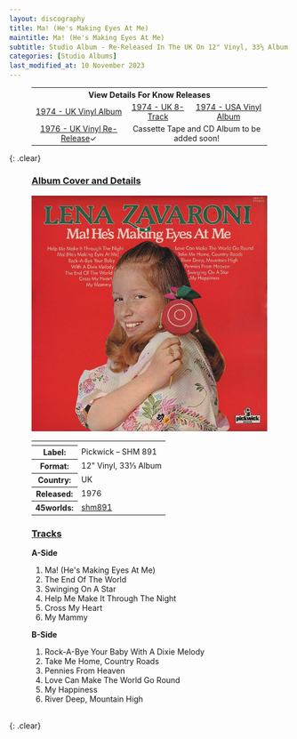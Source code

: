 ```yaml
---
layout: discography
title: Ma! (He's Making Eyes At Me)
maintitle: Ma! (He's Making Eyes At Me)
subtitle: Studio Album - Re-Released In The UK On 12" Vinyl, 33⅓ Album
categories: [Studio Albums]
last_modified_at: 10 November 2023
---
```


<figure class="fig3">
<table style="text-align:center;">
<tr><th colspan="4">View Details For Know Releases</th></tr>
<tr><td><a href="/discography/studio-albums/1974-04-ma-hes-making-eyes-at-me-uk">1974 - UK Vinyl Album</a></td><td><a href="/discography/studio-albums/1974-ma-hes-making-eyes-at-me-uk-8-track">1974 - UK 8-Track</a></td><td><a href="/discography/studio-albums/1974-06-ma-hes-making-eyes-at-me-usa">1974 - USA Vinyl Album</a></td></tr>
<tr><td><a href="/discography/studio-albums/1976-ma-hes-making-eyes-at-me-uk">1976 - UK Vinyl Re-Release</a><span style="#2a7ae2">&check;</span></td><td colspan="3">Cassette Tape and CD Album to be added soon!</td></tr>
</table>
</figure>

{: .clear}

<figure class="fig1">
<h3 id="cover"><a href="#cover">Album Cover and Details</a></h3>
<img src="/assets/images/albums/1976-lena-zavaroni-ma-hes-making-eyes-at-me-pickwick.jpg" class="full-width" alt="Pickwick's Red Cover for the album Ma! (He's Making Eyes At Me) Pickwick – SHM 891 (1976)" />
<figcaption>
<table>
<tr><th colspan="2"></th></tr>
<tr><th>Label:</th><td>Pickwick – SHM 891</td></tr>
<tr><th>Format:</th><td>12" Vinyl, 33⅓ Album</td></tr>
<tr><th>Country:</th><td>UK</td></tr>
<tr><th>Released:</th><td>1976</td></tr>
<tr class="split"><th>45worlds:</th><td><a class="external-link" href="http://www.45worlds.com/vinyl/album/shm891">shm891</a></td></tr>
</table>
</figcaption>
</figure>

<figure class="fig2">
<h3 id="tracks"><a href="#tracks">Tracks</a></h3>
<figcaption>
<strong>A-Side</strong>
</figcaption>
<ol>
<li>Ma! (He's Making Eyes At Me)</li>
<li>The End Of The World</li>
<li>Swinging On A Star</li>
<li>Help Me Make It Through The Night</li>
<li>Cross My Heart</li>
<li>My Mammy</li>
</ol>
<figcaption>
<strong>B-Side</strong>
</figcaption>
<ol>
<li>Rock-A-Bye Your Baby With A Dixie Melody</li>
<li>Take Me Home, Country Roads</li>
<li>Pennies From Heaven</li>
<li>Love Can Make The World Go Round</li>
<li>My Happiness</li>
<li>River Deep, Mountain High</li>
</ol>
</figure>

<br />{: .clear}

